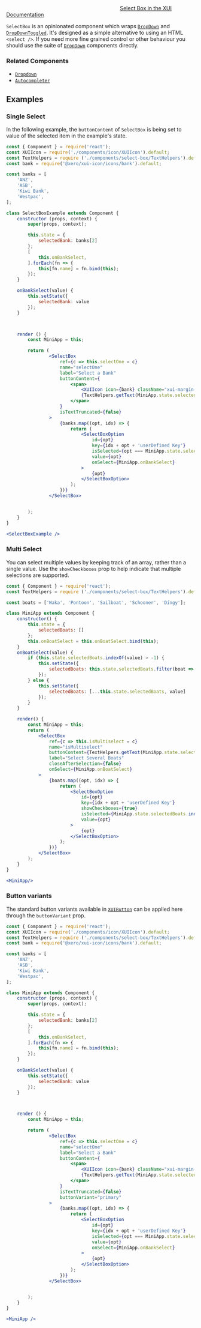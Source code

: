 <div class="xui-margin-vertical">
	<svg focusable="false" class="xui-icon xui-icon-inline xui-blobicon xui-blobicon-large xui-icon-color-blue">
		<use xlink:href="#xui-icon-bookmark" role="presentation"/>
	</svg>
	<a href="../section-building-blocks-controls-select.html">Select Box in the XUI Documentation</a>
</div>

`SelectBox` is an opinionated component which wraps [`DropDown`](#dropdown) and [`DropDownToggled`](#dropdowntoggled). It's designed as a simple alternative to using an HTML `<select />`. If you need more fine grained control or other behaviour you should use the suite of [`DropDown`](#dropdown) components directly.

### Related Components

* [`Dropdown`](#dropdown)
* [`Autocompleter`](#autocompleter)

## Examples

### Single Select

In the following example, the `buttonContent` of `SelectBox` is being set to value of the selected item in the example's state.

```jsx
const { Component } = require('react');
const XUIIcon = require('./components/icon/XUIIcon').default;
const TextHelpers = require ('./components/select-box/TextHelpers').default;
const bank = require('@xero/xui-icon/icons/bank').default;

const banks = [
	'ANZ',
	'ASB',
	'Kiwi Bank',
	'Westpac',
];

class SelectBoxExample extends Component {
	constructor (props, context) {
		super(props, context);

		this.state = {
			selectedBank: banks[2]
		};
		[
			this.onBankSelect,
		].forEach(fn => {
			this[fn.name] = fn.bind(this);
		});
	}

	onBankSelect(value) {
		this.setState({
			selectedBank: value
		});
	}



	render () {
		const MiniApp = this;

		return (
				<SelectBox
					ref={c => this.selectOne = c}
					name="selectOne"
					label="Select a Bank"
					buttonContent={
						<span>
							<XUIIcon icon={bank} className="xui-margin-right-xsmall"/>
							{TextHelpers.getText(MiniApp.state.selectedBank, 'Choose a Bank')}
						</span>
					}
					isTextTruncated={false}
				>
					{banks.map((opt, idx) => {
						return (
							<SelectBoxOption
								id={opt}
								key={idx + opt + 'userDefined Key'}
								isSelected={opt === MiniApp.state.selectedBank}
								value={opt}
								onSelect={MiniApp.onBankSelect}
							>
								{opt}
							</SelectBoxOption>
						);
					})}
				</SelectBox>


		);
	}
}

<SelectBoxExample />
```

### Multi Select

You can select multiple values by keeping track of an array, rather than a single value. Use the `showCheckboxes` prop to help indicate that multiple selections are supported.

```jsx
const { Component } = require('react');
const TextHelpers = require ('./components/select-box/TextHelpers').default;

const boats = ['Waka', 'Pontoon', 'Sailboat', 'Schooner', 'Dingy'];

class MiniApp extends Component {
	constructor() {
		this.state = {
			selectedBoats: []
		};
		this.onBoatSelect = this.onBoatSelect.bind(this);
	}
	onBoatSelect(value) {
		if (this.state.selectedBoats.indexOf(value) > -1) {
			this.setState({
				selectedBoats: this.state.selectedBoats.filter(boat => boat !== value)
			});
		} else {
			this.setState({
				selectedBoats: [...this.state.selectedBoats, value]
			});
		}
	}

	render() {
		const MiniApp = this;
		return (
			<SelectBox
				ref={c => this.isMultiselect = c}
				name="isMultiselect"
				buttonContent={TextHelpers.getText(MiniApp.state.selectedBoats, 'Choose a few boats')}
				label="Select Several Boats"
				closeAfterSelection={false}
				onSelect={MiniApp.onBoatSelect}
			>
				{boats.map((opt, idx) => {
					return (
						<SelectBoxOption
							id={opt}
							key={idx + opt + 'userDefined Key'}
							showCheckboxes={true}
							isSelected={MiniApp.state.selectedBoats.indexOf(opt) >= 0}
							value={opt}
						>
							{opt}
						</SelectBoxOption>
					);
				})}
			</SelectBox>
		);
	}
}

<MiniApp/>
```

### Button variants

The standard button variants available in [`XUIButton`](#button) can be applied here through the `buttonVariant` prop.

```jsx
const { Component } = require('react');
const XUIIcon = require('./components/icon/XUIIcon').default;
const TextHelpers = require ('./components/select-box/TextHelpers').default;
const bank = require('@xero/xui-icon/icons/bank').default;

const banks = [
	'ANZ',
	'ASB',
	'Kiwi Bank',
	'Westpac',
];

class MiniApp extends Component {
	constructor (props, context) {
		super(props, context);

		this.state = {
			selectedBank: banks[2]
		};
		[
			this.onBankSelect,
		].forEach(fn => {
			this[fn.name] = fn.bind(this);
		});
	}

	onBankSelect(value) {
		this.setState({
			selectedBank: value
		});
	}



	render () {
		const MiniApp = this;

		return (
				<SelectBox
					ref={c => this.selectOne = c}
					name="selectOne"
					label="Select a Bank"
					buttonContent={
						<span>
							<XUIIcon icon={bank} className="xui-margin-right-xsmall"/>
							{TextHelpers.getText(MiniApp.state.selectedBank, 'Choose a Bank')}
						</span>
					}
					isTextTruncated={false}
					buttonVariant="primary"
				>
					{banks.map((opt, idx) => {
						return (
							<SelectBoxOption
								id={opt}
								key={idx + opt + 'userDefined Key'}
								isSelected={opt === MiniApp.state.selectedBank}
								value={opt}
								onSelect={MiniApp.onBankSelect}
							>
								{opt}
							</SelectBoxOption>
						);
					})}
				</SelectBox>


		);
	}
}

<MiniApp />
```
